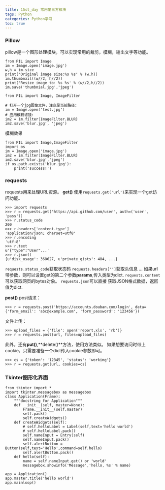 ```yaml
---
title: 15st_day 常用第三方模块
tags: Python
categories: Python学习
toc: true
---
```


### Pillow
pillow是一个图形处理模块，可以实现常用的裁剪，模糊，输出文字等功能。

```
from PIL import Image
im = Image.open('image.jpg')
w,h = im.size
print('Original image size:%s %s' % (w,h))
im.thumbnail((w//2, h//2))
print('Resize image to: %s %s' % (w//2,h//2))
im.save('thumbnial.jpg','jpeg')
```
```
from PIL import Image, ImageFilter

# 打开一个jpg图像文件，注意是当前路径:
im = Image.open('test.jpg')
# 应用模糊滤镜:
im2 = im.filter(ImageFilter.BLUR)
im2.save('blur.jpg', 'jpeg')
```
模糊效果
```
from PIL import Image,ImageFilter
import os
im = Image.open('image.jpg')
im2 = im.filter(ImageFilter.BLUR)
im2.save('blur.jpg','jpeg')
if os.path.exists('blur.jpg'):
	print('success!')
```
### requests
requests用来处理URL资源。
**get()**
使用`requests.get('url')`来实现一个get访问功能。
```
>>> import requests
>>> r = requests.get('https://api.github.com/user', auth=('user', 'pass'))
>>> r.status_code
200
>>> r.headers['content-type']
'application/json; charset=utf8'
>>> r.encoding
'utf-8'
>>> r.text
u'{"type":"User"...'
>>> r.json()
{u'disk_usage': 368627, u'private_gists': 484, ...}
```
`requests.status_code`获取状态码
`requests.headers['']`获取头信息
...
如果url带参数，则可以设置get的第二个参数**params**,传入类型为dict.
`requests.content`可以获取网页的bytes对象。
`requests.json`可以直接 获取JSON格式数据，返回值为dict.

**post()**
post请求：
```
>>> r = requests.post('https://accounts.douban.com/login', data={'form_email': 'abc@example.com', 'form_password': '123456'})
```
文件上传：
```
>>> upload_files = {'file': open('report.xls', 'rb')}
>>> r = requests.post(url, files=upload_files)
```
此外，还有**put()**,**delete()**方法，使用方法类似。
如果想要访问时带上cookie，只需要准备一个dict传入cookie参数即可。
```
>>> cs = {'token': '12345', 'status': 'working'}
>>> r = requests.get(url, cookies=cs)
```

### Tkinter图形化界面
```
from tkinter import *
import tkinter.messagebox as messagebox
class Application(Frame):
	"""docstring for Application"""
	def __init__(self, master=None):
		Frame.__init__(self,master)
		self.pack()
		self.createWidgets()
	def createWidgets(self):
		# self.helloLabel = Label(self,text='hello world')
		# self.helloLabel.pack()
		self.nameInput = Entry(self)
		self.nameInput.pack()
		self.alertButton = Button(self,text='Hello',command=self.hello)
		self.alertButton.pack()
	def hello(self):
		name = self.nameInput.get() or 'world'
		messagebox.showinfo('Message','hello, %s' % name)

app = Application()
app.master.title('hello world')
app.mainloop()	
```
